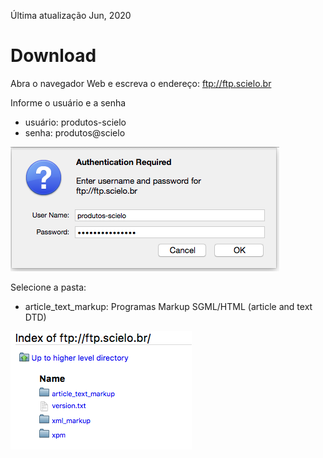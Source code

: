 Última atualização Jun, 2020


# Download

Abra o navegador Web e escreva o endereço: <ftp://ftp.scielo.br>

Informe o usuário e a senha

  - usuário: produtos-scielo
  - senha: produtos@scielo


  ![login](./img/howtoinstall_download2.png)


Selecione a pasta:

  * article_text_markup: Programas Markup SGML/HTML (article and text DTD)


  ![pastas](./img/howtoinstall_download3.png)
